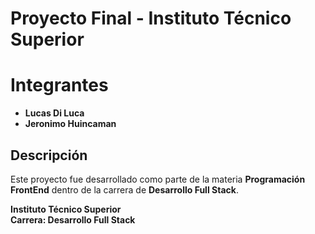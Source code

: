 # Proyecto Final - Instituto Técnico Superior

# Integrantes

- **Lucas Di Luca**
- **Jeronimo Huincaman**

## Descripción

Este proyecto fue desarrollado como parte de la materia **Programación FrontEnd** dentro de la carrera de **Desarrollo Full Stack**.

**Instituto Técnico Superior**  
**Carrera: Desarrollo Full Stack**
